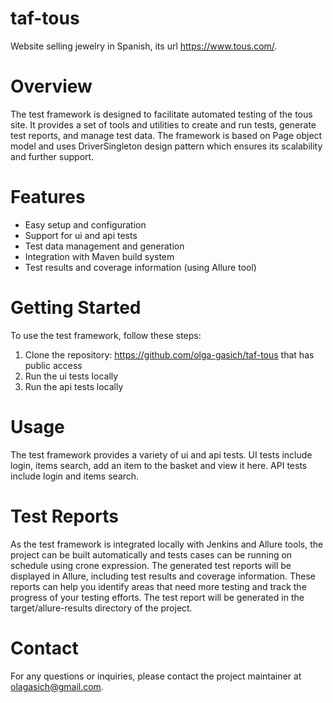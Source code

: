 # taf-tous

Website selling jewelry in Spanish, its url https://www.tous.com/.

# Overview

The test framework is designed to facilitate automated testing of the tous site. 
It provides a set of tools and utilities to create and run tests, generate test reports, and manage test data.
The framework is based on Page object model and uses DriverSingleton design pattern which ensures its scalability and further support.

# Features

- Easy setup and configuration
- Support for ui and api tests
- Test data management and generation
- Integration with Maven build system
- Test results and coverage information (using Allure tool)


# Getting Started

To use the test framework, follow these steps:

1. Clone the repository: https://github.com/olga-gasich/taf-tous that has public access
2. Run the ui tests locally
3. Run the api tests locally

# Usage

The test framework provides a variety of ui and api tests. 
UI tests include login, items search, add an item to the basket and view it here.
API tests include login and items search.

# Test Reports

As the test framework is integrated locally with Jenkins and Allure tools, the project can be built automatically and tests cases can be running on schedule using crone expression. 
The generated test reports will be displayed in Allure, including test results and coverage information.
These reports can help you identify areas that need more testing and track the progress of your testing efforts.
The test report will be generated in the target/allure-results directory of the project.

# Contact

For any questions or inquiries, please contact the project maintainer at olagasich@gmail.com.